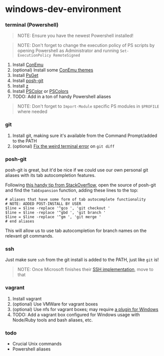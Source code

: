# windows-dev-environment

### terminal (Powershell)

> NOTE: Ensure you have the newest Powershell installed!

> NOTE: Don't forget to change the execution policy of PS scripts by opening Powershell as Administrator and running `Set-ExecutionPolicy RemoteSigned`

1. Install [ConEmu](https://github.com/Maximus5/ConEmu)
2. (optional) Install some [ConEmu themes](https://github.com/joonro/ConEmu-Color-Themes)
3. Install [PsGet](http://psget.net/)
4. Install [posh-git](https://github.com/dahlbyk/posh-git)
5. Install [z](https://github.com/vincpa/z)
6. Install [PSColor](https://github.com/Davlind/PSColor) or [PSColors](https://github.com/ecsousa/PSColors)
6. TODO: Add in a ton of handy Powershell aliases

> NOTE: Don't forget to `Import-Module` specific PS modules in `$PROFILE` where needed

### git

1. Install git, making sure it's available from the Command Prompt/added to the PATH
2. (optional) [Fix the weird terminal error](http://stackoverflow.com/questions/7949956/why-does-git-diff-on-windows-warn-that-the-terminal-is-not-fully-functional) on `git diff`

### posh-git

posh-git is great, but it'd be nice if we could use our own personal git aliases with its tab autocompletion
features.

Following [this handy tip from StackOverflow](http://stackoverflow.com/a/23607803), open the source of posh-git
and find the `TabExpansion` function, adding these lines to the top:

```
# aliases that have some form of tab autocomplete functionality
# NOTE: ADDED POST-INSTALL BY USER
$line = $line -replace '^gco ', 'git checkout '
$line = $line -replace '^gbd ', 'git branch '
$line = $line -replace '^gm ', 'git merge '
# end aliases
```

This will allow us to use tab autocompletion for branch names on the relevant git commands.

### ssh

Just make sure `ssh` from the git install is added to the PATH, just like `git` is!

> NOTE: Once Microsoft finishes their [SSH implementation](https://github.com/PowerShell/Win32-OpenSSH), move to that

### vagrant

1. Install vagrant
2. (optional) Use VMWare for vagrant boxes
3. (optional) Use nfs for vagrant boxes; may require [a plugin for Windows](https://github.com/winnfsd/vagrant-winnfsd)
4. TODO: Add a vagrant box configured for Windows usage with Node/Ruby tools and bash aliases, etc.

### todo

- Crucial Unix commands
- Powershell aliases
